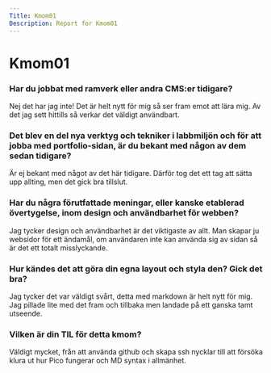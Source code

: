 ```yaml
---
Title: Kmom01
Description: Report for Kmom01
---
```


Kmom01
==========================

### Har du jobbat med ramverk eller andra CMS:er tidigare?
Nej det har jag inte! Det är helt nytt för mig så ser fram emot att lära mig. Av det jag sett hittills så verkar det väldigt användbart.

### Det blev en del nya verktyg och tekniker i labbmiljön och för att jobba med portfolio-sidan, är du bekant med någon av dem sedan tidigare?
Är ej bekant med något av det här tidigare. Därför tog det ett tag att sätta upp allting, men det gick bra tillslut.

### Har du några förutfattade meningar, eller kanske etablerad övertygelse, inom design och användbarhet för webben?
Jag tycker design och användbarhet är det viktigaste av allt. Man skapar ju websidor för ett ändamål, om användaren inte kan använda sig av sidan så är det ett totalt misslyckande.

### Hur kändes det att göra din egna layout och styla den? Gick det bra?
Jag tycker det var väldigt svårt, detta med markdown är helt nytt för mig. Jag pillade lite med det fram och tillbaka men landade på ett ganska tamt utseende.

### Vilken är din TIL för detta kmom?
Väldigt mycket, från att använda github och skapa ssh nycklar till att försöka klura ut hur Pico fungerar och MD syntax i allmänhet.
